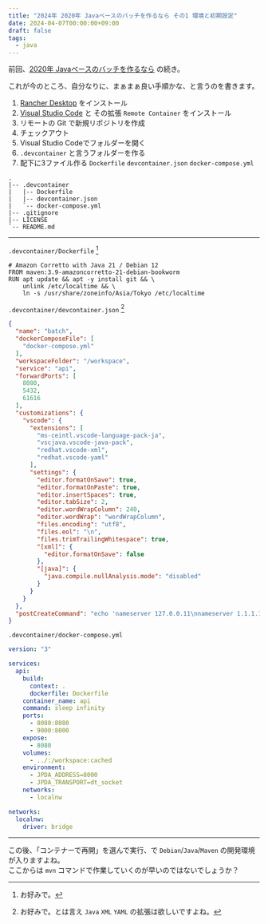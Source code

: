 ```yaml
---
title: "2024年 2020年 Javaベースのバッチを作るなら その1 環境と初期設定"
date: 2024-04-07T00:00:00+09:00
draft: false
tags:
  - java
---
```


前回、[2020年 Javaベースのバッチを作るなら](../20200625_java_based_batch/) の続き。

これが今のところ、自分なりに、まぁまぁ良い手順かな、と言うのを書きます。

1. [Rancher Desktop](https://rancherdesktop.io/ "Rancher Desktop by SUSE") をインストール
2. [Visual Studio Code](https://azure.microsoft.com/ja-jp/products/visual-studio-code "Visual Studio Code – コード エディター | Microsoft Azure") と その拡張 `Remote Container` をインストール
3. リモートの Git で新規リポジトリを作成
4. チェックアウト
5. Visual Studio Codeでフォルダーを開く
6. `.devcontainer` と言うフォルダーを作る
7. 配下に3ファイル作る `Dockerfile` `devcontainer.json` `docker-compose.yml` 


```
.
|-- .devcontainer
|   |-- Dockerfile
|   |-- devcontainer.json
|   `-- docker-compose.yml
|-- .gitignore
|-- LICENSE
`-- README.md
```

_____

`.devcontainer/Dockerfile` [^1]

```
# Amazon Corretto with Java 21 / Debian 12
FROM maven:3.9-amazoncorretto-21-debian-bookworm
RUN apt update && apt -y install git && \
    unlink /etc/localtime && \
    ln -s /usr/share/zoneinfo/Asia/Tokyo /etc/localtime
```

`.devcontainer/devcontainer.json` [^2]

```json
{
  "name": "batch",
  "dockerComposeFile": [
    "docker-compose.yml"
  ],
  "workspaceFolder": "/workspace",
  "service": "api",
  "forwardPorts": [
    8080,
    5432,
    61616
  ],
  "customizations": {
    "vscode": {
      "extensions": [
        "ms-ceintl.vscode-language-pack-ja",
        "vscjava.vscode-java-pack",
        "redhat.vscode-xml",
        "redhat.vscode-yaml"
      ],
      "settings": {
        "editor.formatOnSave": true,
        "editor.formatOnPaste": true,
        "editor.insertSpaces": true,
        "editor.tabSize": 2,
        "editor.wordWrapColumn": 240,
        "editor.wordWrap": "wordWrapColumn",
        "files.encoding": "utf8",
        "files.eol": "\n",
        "files.trimTrailingWhitespace": true,
        "[xml]": {
          "editor.formatOnSave": false
        },
        "[java]": {
          "java.compile.nullAnalysis.mode": "disabled"
        }
      }
    }
  },
  "postCreateCommand": "echo 'nameserver 127.0.0.11\nnameserver 1.1.1.1' > /etc/resolv.conf"
}
```

`.devcontainer/docker-compose.yml`

```yaml
version: "3"

services:
  api:
    build:
      context: .
      dockerfile: Dockerfile
    container_name: api
    command: sleep infinity
    ports:
      - 8080:8080
      - 9000:8000
    expose:
      - 8080
    volumes:
      - ../:/workspace:cached
    environment:
      - JPDA_ADDRESS=8000
      - JPDA_TRANSPORT=dt_socket
    networks:
      - localnw

networks:
  localnw:
    driver: bridge
```

____

この後、「コンテナーで再開」を選んで実行、で `Debian`/`Java`/`Maven` の開発環境が入りますよね。  
ここからは `mvn` コマンドで作業していくのが早いのではないでしょうか？

[^1]: お好みで。
[^2]: お好みで。とは言え `Java` `XML` `YAML` の拡張は欲しいですよね。

